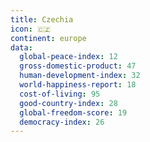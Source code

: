 ```yaml
---
title: Czechia
icon: 🇨🇿
continent: europe
data:
  global-peace-index: 12
  gross-domestic-product: 47
  human-development-index: 32
  world-happiness-report: 18
  cost-of-living: 95
  good-country-index: 28
  global-freedom-score: 19
  democracy-index: 26
---
```

